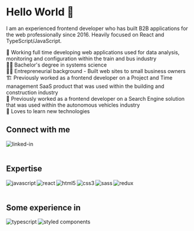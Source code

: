 # Hello World 👋

I am an experienced frontend developer who has built B2B applications for the web professionally since 2016. Heavily focused on React and TypeScript/JavaScript.  

🚂 Working full time developing web applications used for data analysis, monitoring and configuration within the train and bus industry<br>
👨‍🎓 Bachelor's degree in systems science<br>
👨‍💼 Entrepreneurial background - Built web sites to small business owners<br>
🏗 Previously worked as a frontend developer on a Project and Time management SaaS product that was used within the building and construction industry<br>
🚗 Previously worked as a frontend developer on a Search Engine solution that was used within the autonomous vehicles industry<br>
🌱 Loves to learn new technologies<br>

## Connect with me

[<img align="left" alt="linked-in" src="https://img.shields.io/badge/linkedin-%230077B5.svg?&style=for-the-badge&logo=linkedin&logoColor=white" />](https://www.linkedin.com/in/patriknil90)

<br>
<br>

## Expertise

<img align="left" alt="javascript" src="https://img.shields.io/badge/JavaScript-F7DF1E?style=for-the-badge&logo=javascript&logoColor=black" />

<img align="left" alt="react" src="https://img.shields.io/badge/react%20-%2320232a.svg?&style=for-the-badge&logo=react&logoColor=%2361DAFB" />

<img align="left" alt="html5" src="https://img.shields.io/badge/HTML5-E34F26?style=for-the-badge&logo=html5&logoColor=white" />

<img align="left" alt="css3" src="https://img.shields.io/badge/CSS3-1572B6?style=for-the-badge&logo=css3&logoColor=white" />

<img align="left" alt="sass" src="https://img.shields.io/badge/Sass-CC6699?style=for-the-badge&logo=sass&logoColor=white" />

<img align="left" alt="redux" src="https://img.shields.io/badge/Redux-593D88?style=for-the-badge&logo=redux&logoColor=white" />

<br>
<br>

## Some experience in

<img align="left" alt="typescript" src="https://img.shields.io/badge/TypeScript-007ACC?style=for-the-badge&logo=typescript&logoColor=white" />

<img align="left" alt="styled components" src="https://img.shields.io/badge/styled--components-DB7093?style=for-the-badge&logo=styled-components&logoColor=white" />
